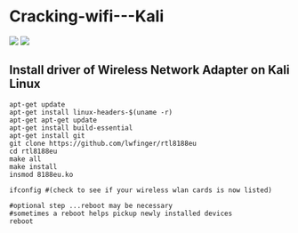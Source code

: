 Cracking-wifi---Kali
====================

<div style="width: 20%;">
    <img src="https://camo.githubusercontent.com/ac704739b3fad2580b44deeda8388c69edb98153/687474703a2f2f6272696c6c69616e746c79656173792e636f6d2f77702d636f6e74656e742f75706c6f6164732f323031342f30332f6c696e75785f746c2d776e3732356e2d686f77746f2e6a7067">
    <img src="https://camo.githubusercontent.com/e7538abb4ee9c25da546c76dca262b7729af6419/687474703a2f2f6170726f76706e2e636f6d2f696d672f73657475702f6b616c692e706e67">
</div>

Install driver of Wireless Network Adapter on Kali Linux
---------------------
```
apt-get update
apt-get install linux-headers-$(uname -r)
apt-get apt-get update
apt-get install build-essential
apt-get install git
git clone https://github.com/lwfinger/rtl8188eu
cd rtl8188eu
make all
make install
insmod 8188eu.ko
 
ifconfig #(check to see if your wireless wlan cards is now listed)
 
#optional step ...reboot may be necessary
#sometimes a reboot helps pickup newly installed devices
reboot
```
